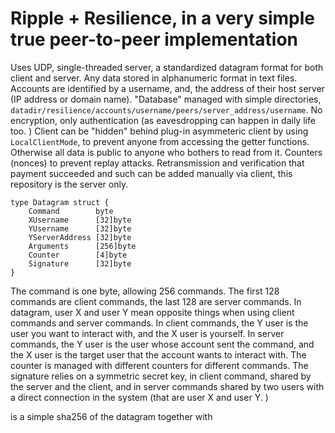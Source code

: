 # Ripple + Resilience, in a very simple true peer-to-peer implementation

Uses UDP, single-threaded server, a standardized datagram format for both client and server. Any data stored in alphanumeric format in text files. Accounts are identified by a username, and, the address of their host server (IP address or domain name). "Database" managed with simple directories, `datadir/resilience/accounts/username/peers/server_address/username`. No encryption, only authentication (as eavesdropping can happen in daily life too. ) Client can be "hidden" behind plug-in asymmeteric client by using `LocalClientMode`, to prevent anyone from accessing the getter functions. Otherwise all data is public to anyone who bothers to read from it. Counters (nonces) to prevent replay attacks. Retransmission and verification that payment succeeded and such can be added manually via client, this repository is the server only.

    type Datagram struct {
        Command        byte
        XUsername      [32]byte
        YUsername      [32]byte
        YServerAddress [32]byte
        Arguments      [256]byte
        Counter        [4]byte
        Signature      [32]byte
    }

The command is one byte, allowing 256 commands. The first 128 commands are client commands, the last 128 are server commands. In datagram, user X and user Y mean opposite things when using client commands and server commands. In client commands, the Y user is the user you want to interact with, and the X user is yourself. In server commands, the Y user is the user whose account sent the command, and the X user is the target user that the account wants to interact with. The counter is managed with different counters for different commands. The signature relies on a symmetric secret key, in client command, shared by the server and the client, and in server commands shared by two users with a direct connection in the system (that are user X and user Y. )

is a simple sha256 of the datagram together with 
